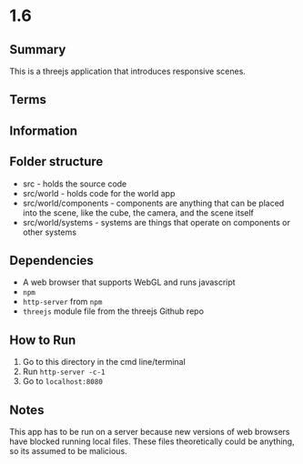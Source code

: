# 1.6

## Summary
This is a threejs application that introduces responsive scenes.

## Terms

## Information


## Folder structure

* src - holds the source code
* src/world - holds code for the world app
* src/world/components - components are anything that can be placed into the scene, like the cube, the camera, and the scene itself
* src/world/systems - systems are things that operate on components or other systems

## Dependencies
* A web browser that supports WebGL and runs javascript
* `npm`
* `http-server` from `npm`
* `threejs` module file from the threejs Github repo

## How to Run
1. Go to this directory in the cmd line/terminal
2. Run `http-server -c-1`
3. Go to `localhost:8080`

## Notes
This app has to be run on a server because new versions of web browsers have blocked running local files. These files theoretically could be anything, so its assumed to be malicious.